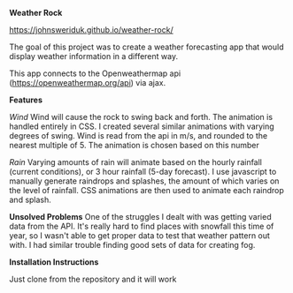 **Weather Rock**

https://johnsweriduk.github.io/weather-rock/

The goal of this project was to create a weather forecasting app that would display weather information in a different way.

This app connects to the Openweathermap api (https://openweathermap.org/api) via ajax. 


**Features**

*Wind*
Wind will cause the rock to swing back and forth. The animation is handled entirely in CSS. I created several similar animations with varying degrees of swing. Wind is read from the api in m/s, and rounded to the nearest multiple of 5. The animation is chosen based on this number

*Rain*
Varying amounts of rain will animate based on the hourly rainfall (current conditions), or 3 hour rainfall (5-day forecast). I use javascript to manually generate raindrops and splashes, the amount of which varies on the level of rainfall. CSS animations are then used to animate each raindrop and splash.


**Unsolved Problems**
One of the struggles I dealt with was getting varied data from the API. It's really hard to find places with snowfall this time of year, so I wasn't able to get proper data to test that weather pattern out with. I had similar trouble finding good sets of data for creating fog.


**Installation Instructions**

Just clone from the repository and it will work